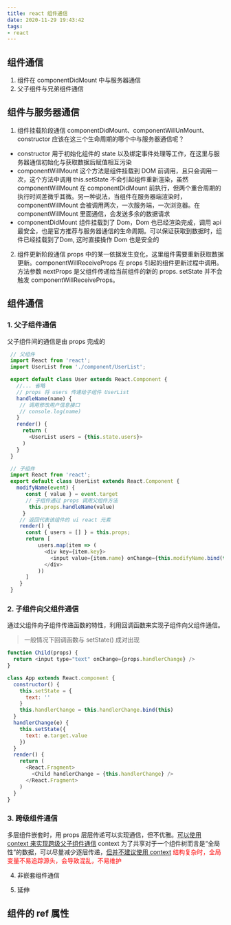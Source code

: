 ```yaml
---
title: react 组件通信
date: 2020-11-29 19:43:42
tags:
- react
---
```


## 组件通信
1.  组件在 componentDidMount 中与服务器通信
2.  父子组件与兄弟组件通信

## 组件与服务器通信
1.  组件挂载阶段通信
  componentDidMount、componentWillUnMount、constructor 应该在这三个生命周期的哪个中与服务器通信呢？
  * constructor 用于初始化组件的 state 以及绑定事件处理等工作，在这里与服务器通信初始化与获取数据后赋值相互污染
  * componentWillMount 这个方法是组件挂载到 DOM 前调用，且只会调用一次，这个方法中调用 this.setState 不会引起组件重新渲染，虽然 componentWillMount 在 componentDidMount 前执行，但两个重合周期的执行时间差微乎其微。另一种说法，当组件在服务器端渲染时，componentWillMount 会被调用两次，一次服务端，一次浏览器。在 componentWillMount 里面通信，会发送多余的数据请求
  * componentDidMount 组件挂载到了 Dom，Dom 也已经渲染完成，调用 api 最安全，也是官方推荐与服务器通信的生命周期。可以保证获取到数据时，组件已经挂载到了Dom, 这时直接操作 Dom 也是安全的
2.  组件更新阶段通信
  props 中的某一依据发生变化，这里组件需要重新获取数据更新。componentWillReceiveProps 在 props 引起的组件更新过程中调用。方法参数 nextProps 是父组件传递给当前组件的新的 props. setState 并不会触发 componentWillReceiveProps。

## 组件通信
### 1.  父子组件通信
父子组件间的通信是由 props 完成的
```javascript
 // 父组件
 import React from 'react';
 import UserList from './component/UserList';

 export default class User extends React.Component {
   //... 省略
   // props 将 users 传递给子组件 UserList
   handleName(name) {
    // 调用修改用户信息接口
    // console.log(name)
   }
   render() {
     return (
       <UserList users = {this.state.users}>
     )
   }
 }

 // 子组件
 import React from 'react';
 export default class UserList extends React.Component {
   modifyName(event) {
      const { value } = event.target
      // 子组件通过 props 调用父组件方法
       this.props.handleName(value)
     }
    // 返回代表该组件的 ui react 元素
    render() {
      const { users = [] } = this.props;
      return [
          users.map(item => (
            <div key={item.key}>
              <input value={item.name} onChange={this.modifyName.bind(this)} />
            </div>
          ))
      ]
    }
 }
```
### 2.  子组件向父组件通信
通过父组件向子组件传递函数的特性，利用回调函数来实现子组件向父组件通信。
> 一般情况下回调函数与 setState() 成对出现

```javascript
function Child(props) {
  return <input type="text" onChange={props.handlerChange} />
}

class App extends React.component {
  constructor() {
    this.setState = {
      text: ''
    }
    this.handlerChange = this.handlerChange.bind(this)
  }
  handlerChange(e) {
    this.setState({
      text: e.target.value
    })
  }
  render() {
    return (
      <React.Fragment>
        <Child handlerChange = {this.handlerChange} />
      </React.Fragment>
    )
  }
}
```
### 3.  跨级组件通信
多层组件嵌套时，用 props 层层传递可以实现通信，但不优雅。<u>可以使用 context 来实现跨级父子组件通信</u>
context 为了共享对于一个组件树而言是“全局性”的数据，可以尽量减少逐层传递，<u>但并不建议使用 context</u>
<font color="red">结构复杂时，全局变量不易追踪源头，会导致混乱，不易维护</font>

4.  非嵌套组件通信

4.  延伸
## 组件的 ref 属性
